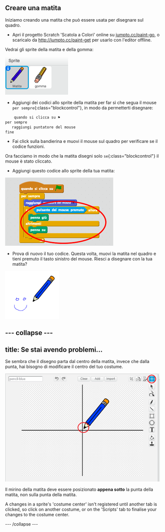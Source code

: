 ## Creare una matita

Iniziamo creando una matita che può essere usata per disegnare sul quadro.

+ Apri il progetto Scratch 'Scatola a Colori' online su [jumpto.cc/paint-go](http://jumpto.cc/paint-go), o scaricalo da <http://jumpto.cc/paint-get> per usarlo con l'editor offline.

Vedrai gli sprite della matita e della gomma:

![screenshot](images/paint-starter.png)

+ Aggiungi dei codici allo sprite della matita per far sì che segua il mouse `per sempre`{:class="blockcontrol"}, in modo da permetterti disegnare:

```blocks
    quando si clicca su ⚑
per sempre
   raggiungi puntatore del mouse
fine
```

+ Fai click sulla bandierina e muovi il mouse sul quadro per verificare se il codice funzioni.

Ora facciamo in modo che la matita disegni solo `se`{:class="blockcontrol"} il mouse è stato cliccato.

+ Aggiungi questo codice allo sprite della tua matita:

![screenshot](images/paint-pencil-draw-code.png)

+ Prova di nuovo il tuo codice. Questa volta, muovi la matita nel quadro e tieni premuto il tasto sinistro del mouse. Riesci a disegnare con la tua matita?

![screenshot](images/paint-draw.png)

## \--- collapse \---

## title: Se stai avendo problemi...

Se sembra che il disegno parta dal centro della matita, invece che dalla punta, hai bisogno di modificare il centro del tuo costume.

![Costume center](images/costume-center.png)

Il mirino della matita deve essere posizionato **appena sotto** la punta della matita, non sulla punta della matita.

A changes in a sprite's 'costume center' isn't registered until another tab is clicked, so click on another costume, or on the 'Scripts' tab to finalise your changes to the costume center.

\--- /collapse \---